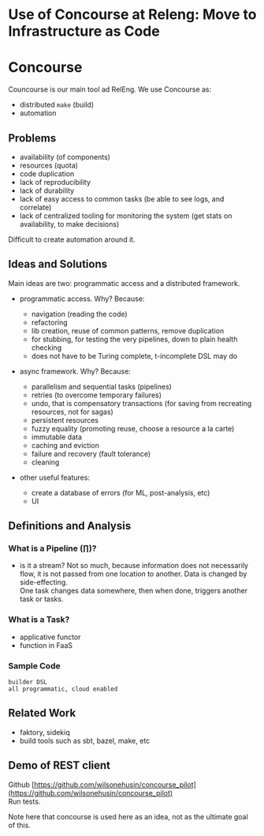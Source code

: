 # Use of Concourse at Releng: Move to Infrastructure as Code
# Concourse
Councourse is our main tool ad RelEng. We use Concourse as:
- distributed `make` (build)
- automation


## Problems
- availability (of components)
- resources (quota)
- code duplication
- lack of reproducibility
- lack of durability
- lack of easy access to common tasks (be able to see logs, and correlate)
- lack of centralized tooling for monitoring the system (get stats on availability, to make decisions)

Difficult to create automation around it.


## Ideas and Solutions
Main ideas are two: programmatic access and a distributed framework.
- programmatic access. Why? Because:
  - navigation (reading the code)
  - refactoring 
  - lib creation, reuse of common patterns, remove duplication
  - for stubbing, for testing the very pipelines, down to plain health checking
  - does not have to be Turing complete, t-incomplete DSL may do

- async framework. Why? Because:
  - parallelism and sequential tasks (pipelines)
  - retries (to overcome temporary failures)
  - undo, that is compensatory transactions (for saving from recreating resources, not for sagas)
  - persistent resources
  - fuzzy equality (promoting reuse, choose a resource a la carte)
  - immutable data
  - caching and eviction
  - failure and recovery (fault tolerance)
  - cleaning

- other useful features:
  - create a database of errors (for ML, post-analysis, etc)
  - UI


## Definitions and Analysis
### What is a Pipeline (∏)?
- is it a stream?
Not so much, because information does not necessarily flow, it is not passed from one 
location to another. Data is changed by side-effecting.  
One task changes data somewhere, then when done, triggers another task or tasks.

### What is a Task?
- applicative functor
- function in FaaS

### Sample Code
```
builder DSL
all programmatic, cloud enabled
```

## Related Work
- faktory, sidekiq
- build tools such as sbt, bazel, make, etc


## Demo of REST client
Github [https://github.com/wilsonehusin/concourse_pilot](https://github.com/wilsonehusin/concourse_pilot)  
Run tests.

Note here that concourse is used here as an idea, not as the ultimate goal of this.




